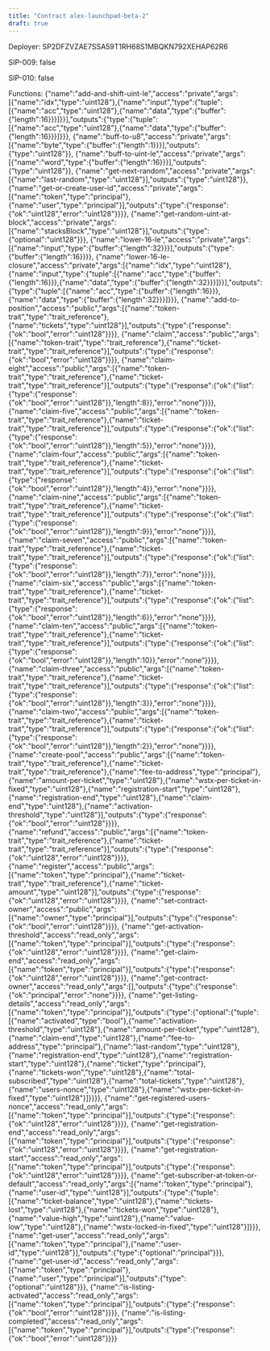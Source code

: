 ```yaml
---
title: "Contract alex-launchpad-beta-2"
draft: true
---
```

Deployer: SP2DFZVZAE7SSA59T1RH68S1MBQKN792XEHAP62R6

SIP-009: false

SIP-010: false

Functions:
{"name":"add-and-shift-uint-le","access":"private","args":[{"name":"idx","type":"uint128"},{"name":"input","type":{"tuple":[{"name":"acc","type":"uint128"},{"name":"data","type":{"buffer":{"length":16}}}]}}],"outputs":{"type":{"tuple":[{"name":"acc","type":"uint128"},{"name":"data","type":{"buffer":{"length":16}}}]}}}, {"name":"buff-to-u8","access":"private","args":[{"name":"byte","type":{"buffer":{"length":1}}}],"outputs":{"type":"uint128"}}, {"name":"buff-to-uint-le","access":"private","args":[{"name":"word","type":{"buffer":{"length":16}}}],"outputs":{"type":"uint128"}}, {"name":"get-next-random","access":"private","args":[{"name":"last-random","type":"uint128"}],"outputs":{"type":"uint128"}}, {"name":"get-or-create-user-id","access":"private","args":[{"name":"token","type":"principal"},{"name":"user","type":"principal"}],"outputs":{"type":{"response":{"ok":"uint128","error":"uint128"}}}}, {"name":"get-random-uint-at-block","access":"private","args":[{"name":"stacksBlock","type":"uint128"}],"outputs":{"type":{"optional":"uint128"}}}, {"name":"lower-16-le","access":"private","args":[{"name":"input","type":{"buffer":{"length":32}}}],"outputs":{"type":{"buffer":{"length":16}}}}, {"name":"lower-16-le-closure","access":"private","args":[{"name":"idx","type":"uint128"},{"name":"input","type":{"tuple":[{"name":"acc","type":{"buffer":{"length":16}}},{"name":"data","type":{"buffer":{"length":32}}}]}}],"outputs":{"type":{"tuple":[{"name":"acc","type":{"buffer":{"length":16}}},{"name":"data","type":{"buffer":{"length":32}}}]}}}, {"name":"add-to-position","access":"public","args":[{"name":"token-trait","type":"trait_reference"},{"name":"tickets","type":"uint128"}],"outputs":{"type":{"response":{"ok":"bool","error":"uint128"}}}}, {"name":"claim","access":"public","args":[{"name":"token-trait","type":"trait_reference"},{"name":"ticket-trait","type":"trait_reference"}],"outputs":{"type":{"response":{"ok":"bool","error":"uint128"}}}}, {"name":"claim-eight","access":"public","args":[{"name":"token-trait","type":"trait_reference"},{"name":"ticket-trait","type":"trait_reference"}],"outputs":{"type":{"response":{"ok":{"list":{"type":{"response":{"ok":"bool","error":"uint128"}},"length":8}},"error":"none"}}}}, {"name":"claim-five","access":"public","args":[{"name":"token-trait","type":"trait_reference"},{"name":"ticket-trait","type":"trait_reference"}],"outputs":{"type":{"response":{"ok":{"list":{"type":{"response":{"ok":"bool","error":"uint128"}},"length":5}},"error":"none"}}}}, {"name":"claim-four","access":"public","args":[{"name":"token-trait","type":"trait_reference"},{"name":"ticket-trait","type":"trait_reference"}],"outputs":{"type":{"response":{"ok":{"list":{"type":{"response":{"ok":"bool","error":"uint128"}},"length":4}},"error":"none"}}}}, {"name":"claim-nine","access":"public","args":[{"name":"token-trait","type":"trait_reference"},{"name":"ticket-trait","type":"trait_reference"}],"outputs":{"type":{"response":{"ok":{"list":{"type":{"response":{"ok":"bool","error":"uint128"}},"length":9}},"error":"none"}}}}, {"name":"claim-seven","access":"public","args":[{"name":"token-trait","type":"trait_reference"},{"name":"ticket-trait","type":"trait_reference"}],"outputs":{"type":{"response":{"ok":{"list":{"type":{"response":{"ok":"bool","error":"uint128"}},"length":7}},"error":"none"}}}}, {"name":"claim-six","access":"public","args":[{"name":"token-trait","type":"trait_reference"},{"name":"ticket-trait","type":"trait_reference"}],"outputs":{"type":{"response":{"ok":{"list":{"type":{"response":{"ok":"bool","error":"uint128"}},"length":6}},"error":"none"}}}}, {"name":"claim-ten","access":"public","args":[{"name":"token-trait","type":"trait_reference"},{"name":"ticket-trait","type":"trait_reference"}],"outputs":{"type":{"response":{"ok":{"list":{"type":{"response":{"ok":"bool","error":"uint128"}},"length":10}},"error":"none"}}}}, {"name":"claim-three","access":"public","args":[{"name":"token-trait","type":"trait_reference"},{"name":"ticket-trait","type":"trait_reference"}],"outputs":{"type":{"response":{"ok":{"list":{"type":{"response":{"ok":"bool","error":"uint128"}},"length":3}},"error":"none"}}}}, {"name":"claim-two","access":"public","args":[{"name":"token-trait","type":"trait_reference"},{"name":"ticket-trait","type":"trait_reference"}],"outputs":{"type":{"response":{"ok":{"list":{"type":{"response":{"ok":"bool","error":"uint128"}},"length":2}},"error":"none"}}}}, {"name":"create-pool","access":"public","args":[{"name":"token-trait","type":"trait_reference"},{"name":"ticket-trait","type":"trait_reference"},{"name":"fee-to-address","type":"principal"},{"name":"amount-per-ticket","type":"uint128"},{"name":"wstx-per-ticket-in-fixed","type":"uint128"},{"name":"registration-start","type":"uint128"},{"name":"registration-end","type":"uint128"},{"name":"claim-end","type":"uint128"},{"name":"activation-threshold","type":"uint128"}],"outputs":{"type":{"response":{"ok":"bool","error":"uint128"}}}}, {"name":"refund","access":"public","args":[{"name":"token-trait","type":"trait_reference"},{"name":"ticket-trait","type":"trait_reference"}],"outputs":{"type":{"response":{"ok":"uint128","error":"uint128"}}}}, {"name":"register","access":"public","args":[{"name":"token","type":"principal"},{"name":"ticket-trait","type":"trait_reference"},{"name":"ticket-amount","type":"uint128"}],"outputs":{"type":{"response":{"ok":"uint128","error":"uint128"}}}}, {"name":"set-contract-owner","access":"public","args":[{"name":"owner","type":"principal"}],"outputs":{"type":{"response":{"ok":"bool","error":"uint128"}}}}, {"name":"get-activation-threshold","access":"read_only","args":[{"name":"token","type":"principal"}],"outputs":{"type":{"response":{"ok":"uint128","error":"uint128"}}}}, {"name":"get-claim-end","access":"read_only","args":[{"name":"token","type":"principal"}],"outputs":{"type":{"response":{"ok":"uint128","error":"uint128"}}}}, {"name":"get-contract-owner","access":"read_only","args":[],"outputs":{"type":{"response":{"ok":"principal","error":"none"}}}}, {"name":"get-listing-details","access":"read_only","args":[{"name":"token","type":"principal"}],"outputs":{"type":{"optional":{"tuple":[{"name":"activated","type":"bool"},{"name":"activation-threshold","type":"uint128"},{"name":"amount-per-ticket","type":"uint128"},{"name":"claim-end","type":"uint128"},{"name":"fee-to-address","type":"principal"},{"name":"last-random","type":"uint128"},{"name":"registration-end","type":"uint128"},{"name":"registration-start","type":"uint128"},{"name":"ticket","type":"principal"},{"name":"tickets-won","type":"uint128"},{"name":"total-subscribed","type":"uint128"},{"name":"total-tickets","type":"uint128"},{"name":"users-nonce","type":"uint128"},{"name":"wstx-per-ticket-in-fixed","type":"uint128"}]}}}}, {"name":"get-registered-users-nonce","access":"read_only","args":[{"name":"token","type":"principal"}],"outputs":{"type":{"response":{"ok":"uint128","error":"uint128"}}}}, {"name":"get-registration-end","access":"read_only","args":[{"name":"token","type":"principal"}],"outputs":{"type":{"response":{"ok":"uint128","error":"uint128"}}}}, {"name":"get-registration-start","access":"read_only","args":[{"name":"token","type":"principal"}],"outputs":{"type":{"response":{"ok":"uint128","error":"uint128"}}}}, {"name":"get-subscriber-at-token-or-default","access":"read_only","args":[{"name":"token","type":"principal"},{"name":"user-id","type":"uint128"}],"outputs":{"type":{"tuple":[{"name":"ticket-balance","type":"uint128"},{"name":"tickets-lost","type":"uint128"},{"name":"tickets-won","type":"uint128"},{"name":"value-high","type":"uint128"},{"name":"value-low","type":"uint128"},{"name":"wstx-locked-in-fixed","type":"uint128"}]}}}, {"name":"get-user","access":"read_only","args":[{"name":"token","type":"principal"},{"name":"user-id","type":"uint128"}],"outputs":{"type":{"optional":"principal"}}}, {"name":"get-user-id","access":"read_only","args":[{"name":"token","type":"principal"},{"name":"user","type":"principal"}],"outputs":{"type":{"optional":"uint128"}}}, {"name":"is-listing-activated","access":"read_only","args":[{"name":"token","type":"principal"}],"outputs":{"type":{"response":{"ok":"bool","error":"uint128"}}}}, {"name":"is-listing-completed","access":"read_only","args":[{"name":"token","type":"principal"}],"outputs":{"type":{"response":{"ok":"bool","error":"uint128"}}}}
